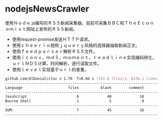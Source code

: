# nodejsNewsCrawler
使用Ｎｏｄｅ.js编写的ＲＳＳ新闻采集器，目前可采集ＢＢＣ和ＴｈｅＥｃｏｎｏｍｉｓｔ网站上发布的ＲＳＳ新闻。

* 使用request-promise发送ＨＴＴＰ请求。
* 使用ｃｈｅｅｒｉｏ按照ｊｑｕｅｒｙ风格的选择器抽取新闻正文。
* 使用ｆｅｅｄｐａｒｓｅｒ解析ＲＳＳ文件。
* 使用ｉｃｏｎｖ，ｍｄ５，ｍｏｍｅｎｔ，ｒｅａｄｌｉｎｅ实现编码转化，ｕｒｌＭＤ５计算，时间解析，逐行读取文件。
* 使用ｌｅｖｅｌ实现基于ｕｒｌ的查重。

```zsh
github.com/AlDanial/cloc v 1.70  T=0.04 s (191.8 files/s, 8136.1 lines/s)
-------------------------------------------------------------------------------
Language                     files          blank        comment           code
-------------------------------------------------------------------------------
JavaScript                       6             40             16            228
Bourne Shell                     1              5              0              8
-------------------------------------------------------------------------------
SUM:                             7             45             16            236
-------------------------------------------------------------------------------
```
